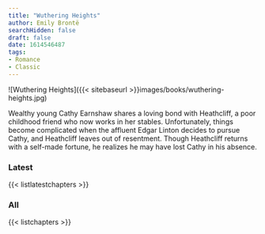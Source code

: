 ```yaml
---
title: "Wuthering Heights"
author: Emily Brontë
searchHidden: false
draft: false
date: 1614546487
tags:
- Romance
- Classic
---
```


![Wuthering Heights]({{< sitebaseurl >}}images/books/wuthering-heights.jpg)

Wealthy young Cathy Earnshaw shares a loving bond with Heathcliff, a poor childhood friend who now works in her stables. Unfortunately, things become complicated when the affluent Edgar Linton decides to pursue Cathy, and Heathcliff leaves out of resentment. Though Heathcliff returns with a self-made fortune, he realizes he may have lost Cathy in his absence.

### Latest

{{< listlatestchapters >}}

### All

{{< listchapters >}}